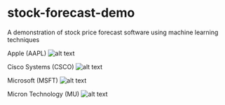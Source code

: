 # stock-forecast-demo
A demonstration of stock price forecast software using machine learning techniques

Apple (AAPL)
![alt text]()

Cisco Systems (CSCO)
![alt text]()

Microsoft (MSFT)
![alt text]()

Micron Technology (MU)
![alt text]()

